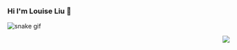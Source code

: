 ### Hi I'm Louise Liu 👋

<!-- Generate Snake GIF-->
![snake gif](https://github.com/louiseliuming/louiseliuming/blob/output/github-contribution-grid-snake.svg)

<!-- Github Statistical Chart -->
<img align="right" src="https://github-readme-stats.vercel.app/api?username=louiseliuming&show_icons=true&icon_color=CE1D2D&text_color=718096&bg_color=ffffff&hide_title=true" />


<!--
**louiseliuming/louiseliuming** is a ✨ _special_ ✨ repository because its `README.md` (this file) appears on your GitHub profile.

Here are some ideas to get you started:

- 🔭 I’m currently working on ...
- 🌱 I’m currently learning ...
- 👯 I’m looking to collaborate on ...
- 🤔 I’m looking for help with ...
- 💬 Ask me about ...
- 📫 How to reach me: ...
- 😄 Pronouns: ...
- ⚡ Fun fact: ...
-->
